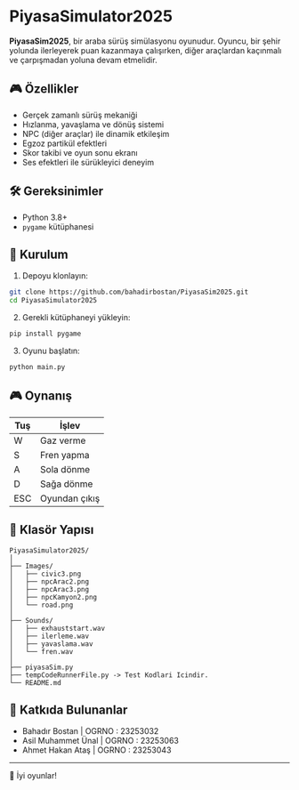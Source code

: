 # PiyasaSimulator2025

**PiyasaSim2025**, bir araba sürüş simülasyonu oyunudur. Oyuncu, bir şehir yolunda ilerleyerek puan kazanmaya çalışırken, diğer araçlardan kaçınmalı ve çarpışmadan yoluna devam etmelidir.

## 🎮 Özellikler

- Gerçek zamanlı sürüş mekaniği  
- Hızlanma, yavaşlama ve dönüş sistemi  
- NPC (diğer araçlar) ile dinamik etkileşim  
- Egzoz partikül efektleri  
- Skor takibi ve oyun sonu ekranı  
- Ses efektleri ile sürükleyici deneyim

## 🛠️ Gereksinimler

- Python 3.8+  
- `pygame` kütüphanesi

## 🔧 Kurulum

1. Depoyu klonlayın:

```bash
git clone https://github.com/bahadirbostan/PiyasaSim2025.git
cd PiyasaSimulator2025
```

2. Gerekli kütüphaneyi yükleyin:

```bash
pip install pygame
```

3. Oyunu başlatın:

```bash
python main.py
```

## 🎮 Oynanış

| Tuş | İşlev |
|-----|-------|
| W   | Gaz verme |
| S   | Fren yapma |
| A   | Sola dönme |
| D   | Sağa dönme |
| ESC | Oyundan çıkış |

## 📁 Klasör Yapısı

```
PiyasaSimulator2025/
│
├── Images/
│   ├── civic3.png
│   ├── npcArac2.png
│   ├── npcArac3.png
│   ├── npcKamyon2.png
│   └── road.png
│
├── Sounds/
│   ├── exhauststart.wav
│   ├── ilerleme.wav
│   ├── yavaslama.wav
│   └── fren.wav
│
├── piyasaSim.py
├── tempCodeRunnerFile.py -> Test Kodlari Icindir.
└── README.md
```

## 👥 Katkıda Bulunanlar

- Bahadır Bostan  | OGRNO : 23253032
- Asil Muhammet Ünal  | OGRNO : 23253063
- Ahmet Hakan Ataş  | OGRNO : 23253043


---

🎉 İyi oyunlar!
